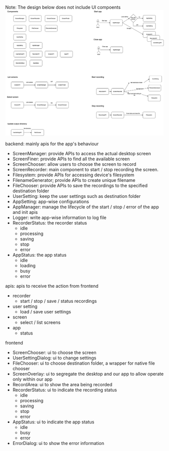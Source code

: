 Note: The design below does not include UI compoents
![components-diagram](images/components.png)

backend: mainly apis for the app's behaviour
- ScreenManager: provide APIs to access the actual desktop screen
- ScreenFiner: provide APIs to find all the available screen
- ScreenChooser: allow users to choose the screen to record
- ScreenRecorder: main component to start / stop recording the screen.
- Filesystem: provide APIs for accessing device's filesystem
- FilenameGenerator; provide APIs to create unique filename
- FileChooser: provide APIs to save the recordings to the specified destination folder
- UserSetting: keep the user settings such as destination folder
- AppSetting: app-wise configurations
- AppManager: manage the lifecycle of the start / stop / error of the app and init apis
- Logger: write app-wise information to log file
- RecorderStatus: the recorder status
    - idle
    - processing
    - saving
    - stop
    - error
- AppStatus: the app status
    - idle
    - loading
    - busy
    - error

apis: apis to receive the action from frontend
- recorder
    - start / stop / save / status recordings
- user setting
    - load / save user settings
- screen
    - select / list screens
- app
  - status

frontend
- ScreenChooser: ui to choose the screen
- UserSettingDialog: ui to change settings
- FileChooser: ui to choose destination folder, a wrapper for native file chooser
- ScreenOverlay: ui to segregate the desktop and our app to allow operate only within our app
- RecordArea: ui to show the area being recorded
- RecorderStatus: ui to indicate the recording status
    - idle
    - processing
    - saving
    - stop
    - error
- AppStatus: ui to indicate the app status
    - idle
    - busy
    - error
- ErrorDialog: ui to show the error information
